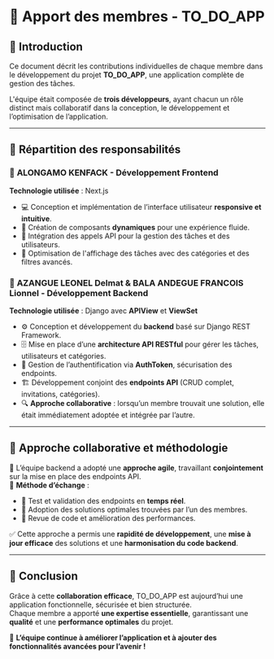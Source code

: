 # 📌 Apport des membres - TO_DO_APP  

## 📝 Introduction  
Ce document décrit les contributions individuelles de chaque membre dans le développement du projet **TO_DO_APP**, une application complète de gestion des tâches.  

L'équipe était composée de **trois développeurs**, ayant chacun un rôle distinct mais collaboratif dans la conception, le développement et l’optimisation de l’application.  

---

## 👥 **Répartition des responsabilités**  

### 🔹 **ALONGAMO KENFACK - Développement Frontend**  
**Technologie utilisée** : Next.js  
- 💻 Conception et implémentation de l’interface utilisateur **responsive et intuitive**.  
- 🎨 Création de composants **dynamiques** pour une expérience fluide.  
- 🔗 Intégration des appels API pour la gestion des tâches et des utilisateurs.  
- 📌 Optimisation de l'affichage des tâches avec des catégories et des filtres avancés.  

### 🔹 **AZANGUE LEONEL Delmat &  BALA ANDEGUE FRANCOIS Lionnel - Développement Backend**  
**Technologie utilisée** : Django avec **APIView** et **ViewSet**  
- ⚙️ Conception et développement du **backend** basé sur Django REST Framework.  
- 🗄️ Mise en place d’une **architecture API RESTful** pour gérer les tâches, utilisateurs et catégories.  
- 🔐 Gestion de l’authentification via **AuthToken**, sécurisation des endpoints.  
- 🏗️ Développement conjoint des **endpoints API** (CRUD complet, invitations, catégories).  
- 🔍 **Approche collaborative** : lorsqu’un membre trouvait une solution, elle était immédiatement adoptée et intégrée par l’autre.  

---

## 🚀 **Approche collaborative et méthodologie**  

📌 L’équipe backend a adopté une **approche agile**, travaillant **conjointement** sur la mise en place des endpoints API.  
🔹 **Méthode d’échange** :  
- 🔄 Test et validation des endpoints en **temps réel**.  
- 📝 Adoption des solutions optimales trouvées par l’un des membres.  
- 🔎 Revue de code et amélioration des performances.  

✅ Cette approche a permis une **rapidité de développement**, une **mise à jour efficace** des solutions et une **harmonisation du code backend**.  

---

## 🎯 **Conclusion**  

Grâce à cette **collaboration efficace**, TO_DO_APP est aujourd’hui une application fonctionnelle, sécurisée et bien structurée.  
Chaque membre a apporté **une expertise essentielle**, garantissant une **qualité** et une **performance optimales** du projet.  

🚀 **L’équipe continue à améliorer l’application et à ajouter des fonctionnalités avancées pour l’avenir !**  


